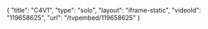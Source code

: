 {
    "title": "C4V1",
    "type": "solo",
    "layout": "iframe-static",
    "videoId": "119658625",
    "url": "\/tvpembed\/119658625"
}